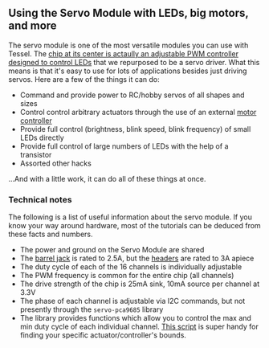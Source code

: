 ## Using the Servo Module with LEDs, big motors, and more

The servo module is one of the most versatile modules you can use with Tessel. The [chip at its center is actaully an adjustable PWM controller designed to control LEDs](http://www.nxp.com/documents/data_sheet/PCA9685.pdf) that we repurposed to be a servo driver. What this means is that it's easy to use for lots of applications besides just driving servos. Here are a few of the things it can do:

* Command and provide power to RC/hobby servos of all shapes and sizes
* Control control arbitrary actuators through the use of an external [motor controller](http://en.wikipedia.org/wiki/Motor_controller)
* Provide full control (brightness, blink speed, blink frequency) of small LEDs directly
* Provide full control of large numbers of LEDs with the help of a transistor
* Assorted other hacks
 

...And with a little work, it can do all of these things at once.

### Technical notes

The following is a list of useful information about the servo module. If you know your way around hardware, most of the tutorials can be deduced from these facts and numbers.

* The power and ground on the Servo Module are shared
* The [barrel jack](http://www.cui.com/product/resource/pj-202a.pdf) is rated to 2.5A, but the [headers](http://media.digikey.com/PDF/Data%20Sheets/Sullins%20PDFs/z%20RzCzzzSzzN-RC,%20ST,11635-B.pdf) are rated to 3A apiece
* The duty cycle of each of the 16 channels is individually adjustable
* The PWM frequency is common for the entire chip (all channels)
* The drive strength of the chip is 25mA sink, 10mA source per channel at 3.3V
* The phase of each channel is adjustable via I2C commands, but not presently through the `servo-pca9685` library
* The library provides functions which allow you to control the max and min duty cycle of each individual channel. [This script](https://github.com/tessel/servo-pca9685/blob/master/examples/calibrate.js) is super handy for finding your specific actuator/controller's bounds.

